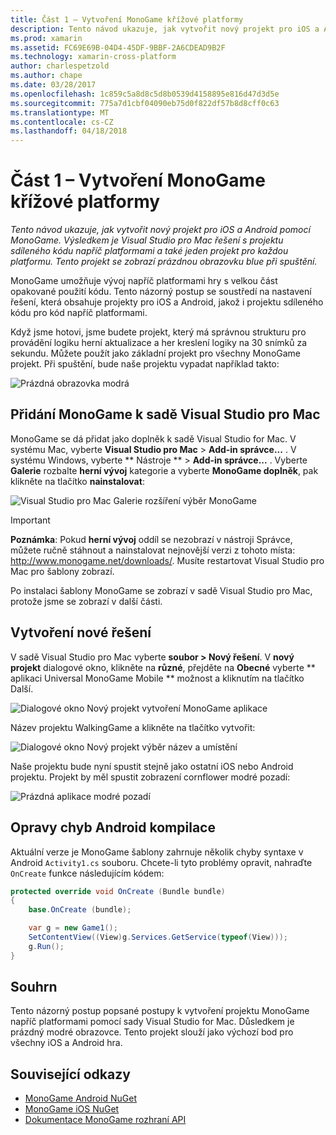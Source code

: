 ```yaml
---
title: Část 1 – Vytvoření MonoGame křížové platformy
description: Tento návod ukazuje, jak vytvořit nový projekt pro iOS a Android pomocí MonoGame. Výsledkem je Visual Studio pro Mac řešení s projektu sdíleného kódu napříč platformami a také jeden projekt pro každou platformu. Tento projekt se zobrazí prázdnou obrazovku blue při spuštění.
ms.prod: xamarin
ms.assetid: FC69E69B-04D4-45DF-9BBF-2A6CDEAD9B2F
ms.technology: xamarin-cross-platform
author: charlespetzold
ms.author: chape
ms.date: 03/28/2017
ms.openlocfilehash: 1c859c5a8d8c5d8b0539d4158895e816d47d3d5e
ms.sourcegitcommit: 775a7d1cbf04090eb75d0f822df57b8d8cff0c63
ms.translationtype: MT
ms.contentlocale: cs-CZ
ms.lasthandoff: 04/18/2018
---
```

# <a name="part-1--creating-a-cross-platform-monogame"></a>Část 1 – Vytvoření MonoGame křížové platformy

_Tento návod ukazuje, jak vytvořit nový projekt pro iOS a Android pomocí MonoGame. Výsledkem je Visual Studio pro Mac řešení s projektu sdíleného kódu napříč platformami a také jeden projekt pro každou platformu. Tento projekt se zobrazí prázdnou obrazovku blue při spuštění._

MonoGame umožňuje vývoj napříč platformami hry s velkou část opakované použití kódu. Tento názorný postup se soustředí na nastavení řešení, která obsahuje projekty pro iOS a Android, jakož i projektu sdíleného kódu pro kód napříč platformami.

Když jsme hotovi, jsme budete projekt, který má správnou strukturu pro provádění logiku herní aktualizace a her kreslení logiky na 30 snímků za sekundu. Můžete použít jako základní projekt pro všechny MonoGame projekt. Při spuštění, bude naše projektu vypadat například takto:

![Prázdná obrazovka modrá](part1-images/image1.png)

## <a name="adding-monogame-to-visual-studio-for-mac"></a>Přidání MonoGame k sadě Visual Studio pro Mac

MonoGame se dá přidat jako doplněk k sadě Visual Studio for Mac. V systému Mac, vyberte **Visual Studio pro Mac** > **Add-in správce...**  . V systému Windows, vyberte ** Nástroje ** > **Add-in správce...**  . Vyberte **Galerie** rozbalte **herní vývoj** kategorie a vyberte **MonoGame doplněk**, pak klikněte na tlačítko **nainstalovat**:

![Visual Studio pro Mac Galerie rozšíření výběr MonoGame](part1-images/image2.png)

> [!IMPORTANT]
> **Poznámka**: Pokud **herní vývoj** oddíl se nezobrazí v nástroji Správce, můžete ručně stáhnout a nainstalovat nejnovější verzi z tohoto místa: http://www.monogame.net/downloads/. Musíte restartovat Visual Studio pro Mac pro šablony zobrazí.

Po instalaci šablony MonoGame se zobrazí v sadě Visual Studio pro Mac, protože jsme se zobrazí v další části.

## <a name="creating-a-new-solution"></a>Vytvoření nové řešení

V sadě Visual Studio pro Mac vyberte **soubor > Nový řešení**. V **nový projekt** dialogové okno, klikněte na **různé**, přejděte na **Obecné** vyberte ** aplikaci Universal MonoGame Mobile ** možnost a kliknutím na tlačítko Další.

![Dialogové okno Nový projekt vytvoření MonoGame aplikace](part1-images/image3.png)

Název projektu WalkingGame a klikněte na tlačítko vytvořit:

![Dialogové okno Nový projekt výběr název a umístění](part1-images/image4.png)

Naše projektu bude nyní spustit stejně jako ostatní iOS nebo Android projektu. Projekt by měl spustit zobrazení cornflower modré pozadí:

![Prázdná aplikace modré pozadí](part1-images/image5.png)

## <a name="fixing-android-compile-errors"></a>Opravy chyb Android kompilace

Aktuální verze je MonoGame šablony zahrnuje několik chyby syntaxe v Android `Activity1.cs` souboru. Chcete-li tyto problémy opravit, nahraďte `OnCreate` funkce následujícím kódem:

```csharp
protected override void OnCreate (Bundle bundle)
{
    base.OnCreate (bundle);

    var g = new Game1();
    SetContentView((View)g.Services.GetService(typeof(View)));
    g.Run();
}
```

## <a name="summary"></a>Souhrn

Tento názorný postup popsané postupy k vytvoření projektu MonoGame napříč platformami pomocí sady Visual Studio for Mac. Důsledkem je prázdný modré obrazovce. Tento projekt slouží jako výchozí bod pro všechny iOS a Android hra.

## <a name="related-links"></a>Související odkazy

- [MonoGame Android NuGet](https://www.nuget.org/packages/MonoGame.Framework.Android/)
- [MonoGame iOS NuGet](https://www.nuget.org/packages/MonoGame.Framework.iOS/)
- [Dokumentace MonoGame rozhraní API](http://www.monogame.net/documentation/?page=main)
